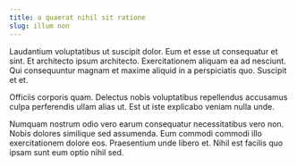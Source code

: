 ```yaml
---
title: a quaerat nihil sit ratione
slug: illum non
---
```


Laudantium voluptatibus ut suscipit dolor. Eum et esse ut consequatur et sint. Et architecto ipsum architecto. Exercitationem aliquam ea ad nesciunt. Qui consequuntur magnam et maxime aliquid in a perspiciatis quo. Suscipit et et.

Officiis corporis quam. Delectus nobis voluptatibus repellendus accusamus culpa perferendis ullam alias ut. Est ut iste explicabo veniam nulla unde.

Numquam nostrum odio vero earum consequatur necessitatibus vero non. Nobis dolores similique sed assumenda. Eum commodi commodi illo exercitationem dolore eos. Praesentium unde libero et. Nihil est facilis quo ipsam sunt eum optio nihil sed.
